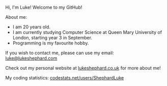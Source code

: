 Hi, I'm Luke! Welcome to my GitHub!<br>

About me:
- I am 20 years old.
- I am currently studying Computer Science at Queen Mary University of London, starting year 3 in September.
- Programming is my favourite hobby.

If you wish to contact me, please can use my email: [luke@lukeshephard.com](mailto:luke@lukeshephard@.com)

Check out my personal website at [lukeshephard.co.uk](https://lukeshephard.co.uk) for more about me!

My coding statistics: [codestats.net/users/ShephardLuke](https://codestats.net/users/ShephardLuke)
